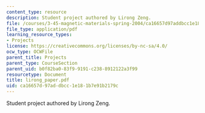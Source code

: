 ```yaml
---
content_type: resource
description: Student project authored by Lirong Zeng.
file: /courses/3-45-magnetic-materials-spring-2004/ca16657d97addbcc1e181b7e91b2179c_lirong_paper.pdf
file_type: application/pdf
learning_resource_types:
- Projects
license: https://creativecommons.org/licenses/by-nc-sa/4.0/
ocw_type: OCWFile
parent_title: Projects
parent_type: CourseSection
parent_uid: b0f82ba0-83f9-9191-c238-8912122a3f99
resourcetype: Document
title: lirong_paper.pdf
uid: ca16657d-97ad-dbcc-1e18-1b7e91b2179c
---
```

Student project authored by Lirong Zeng.